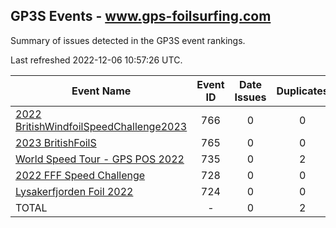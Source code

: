 ## GP3S Events - www.gps-foilsurfing.com

Summary of issues detected in the GP3S event rankings.

Last refreshed 2022-12-06 10:57:26 UTC.

| Event Name | Event ID | Date Issues | Duplicates | Ghosts | Missing | Incorrect | Actions |
| ---------- | :------: | :---------: | :--------: | :----: | :-----: | :-------: | :-----: |
| [2022 BritishWindfoilSpeedChallenge2023](766.md) | 766 | 0 | 0 | 0 | 0 | 0 | 0 |
| [2023 BritishFoilS](765.md) | 765 | 0 | 0 | 0 | 0 | 0 | 0 |
| [World Speed Tour - GPS POS 2022](735.md) | 735 | 0 | 2 | 90 | 0 | 0 | 9 |
| [2022 FFF Speed Challenge](728.md) | 728 | 0 | 0 | 42 | 0 | 0 | 4 |
| [Lysakerfjorden Foil 2022](724.md) | 724 | 0 | 0 | 66 | 0 | 0 | 6 |
| TOTAL | - | 0 | 2 | 198 | 0 | 0 | 19 |
